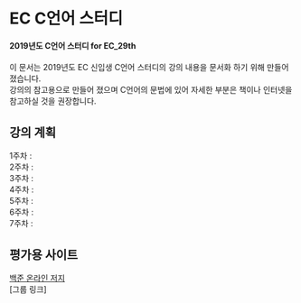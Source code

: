 # EC C언어 스터디
#### 2019년도 C언어 스터디 for EC_29th

이 문서는 2019년도 EC 신입생 C언어 스터디의 강의 내용을 문서화 하기 위해 만들어 졌습니다.  
강의의 참고용으로 만들어 졌으며 C언어의 문법에 있어 자세한 부분은 책이나 인터넷을 참고하실 것을 권장합니다.

## 강의 계획

1주차 :   
2주차 :  
3주차 :  
4주차 :  
5주차 :  
6주차 :  
7주차 :  

## 평가용 사이트

[백준 온라인 저지](https://www.acmicpc.net/)  
[그룹 링크]
